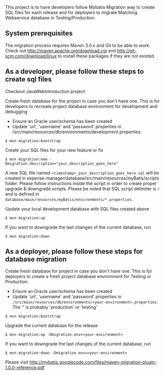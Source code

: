 This project is to have developers follow Mybatis Migration way to create SQL files for each release and
for deployers to migrate Matching Webservice database in Testing/Production.

## System prerequisites

The migration process requires Maven 3.0.x and Git to be able to work.
Check out http://maven.apache.org/download.cgi and http://git-scm.com/download/linux to install these packages if they are not existed

## As a developer, please follow these steps to create sql files

Checkout JavaWebIntroduction project

Create fresh database for the project in case you don't have one. This is for developers to recreate project database environment for development and debugging

* Ensure an Oracle user/schema has been created
* Update 'url', 'username' and 'password' properties in /src/main/resources/db/environments/development.properties.

```
$ mvn migration:bootstrap
```

Create your SQL files for your new feature or fix

```
$ mvn migration:new -Dmigration.description="your_description_goes_here"
```

A new SQL file named `<timestamp>_your_description_goes_here.sql` will be created in expense-manager/database/src/main/resources/myBatis/scripts folder.
Please follow instructions inside the script in order to create proper upgrade & downgrade scripts.
Please be noted that SQL script delimiter is `/` and is defined in `database/main/resources/myBatis/environments/*.properties`.

Update your local development database with SQL files created above

```
$ mvn migration:up
```

If you want to downgrade the last changes of the current database, run

```
$ mvn migration:down
```

## As a deployer, please follow these steps for database migration

Create fresh database for project in case you don't have one. This is for deployers to create a fresh project database environment for Testing or Production.

* Ensure an Oracle user/schema has been created
* Update 'url', 'username' and 'password' properties in `/src/main/resources/db/environments/<your-environment>.properties`. The '<your-environment>' is probably 'production' or 'testing'

```
$ mvn migration:bootstrap
```

Upgrade the current database for the release

```
$ mvn migration:up -Dmigration.env=<your-environment>
```

If you want to downgrade the last changes of the current database, run

```
$ mvn migration:down -Dmigration.env=<your-environment>
```


Please visit http://mybatis.googlecode.com/files/maven-migration-plugin-1.0.0-reference.pdf
